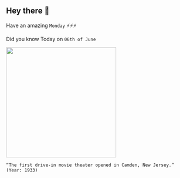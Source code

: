## Hey there 👋
Have an amazing `Monday` ⚡⚡⚡

Did you know Today on `06th of June`
 
 [<img src="https://townsquare.media/site/385/files/2019/06/GettyImages-3259113.jpg?w=980&q=75" width="300" />](https://www.history.com/this-day-in-history/first-drive-in-movie-theater-opens#:~:text=On%20June%206%2C%201933%2C%20eager,Boulevard%20in%20Camden%2C%20New%20Jersey.) 
 ```
“The first drive-in movie theater opened in Camden, New Jersey.” (Year: 1933)
```
